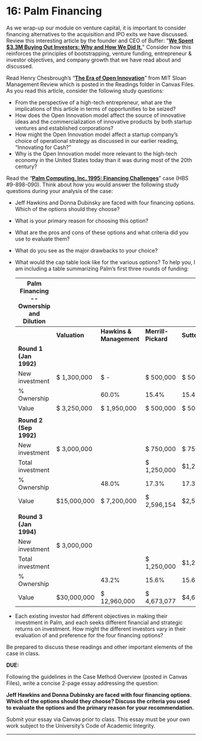 # 16: Palm Financing

As we wrap-up our module on venture capital, it is important to consider financing alternatives to the acquisition and IPO exits we have discussed. Review this interesting article by the founder and CEO of Buffer: "[**We Spent $3.3M Buying Out Investors: Why and How We Did It.**](https://buffer.com/resources/buying-out-investors/)" Consider how this reinforces the principles of bootstrapping, venture funding, entrepreneur & investor objectives, and company growth that we have read about and discussed.

Read Henry Chesbrough’s “[**The Era of Open Innovation**](https://canvas.upenn.edu/courses/1840993/files/142002981?wrap=1)” from MIT Sloan Management Review which is posted in the Readings folder in Canvas Files. As you read this article, consider the following study questions:

- From the perspective of a high-tech entrepreneur, what are the implications of this article in terms of opportunities to be seized?
- How does the Open Innovation model affect the source of innovative ideas and the commercialization of innovative products by both startup ventures and established corporations?
- How might the Open Innovation model affect a startup company’s choice of operational strategy as discussed in our earlier reading, “Innovating for Cash?”
- Why is the Open Innovation model more relevant to the high-tech economy in the United States today than it was during most of the 20th century?

Read the “**[Palm Computing, Inc. 1995: Financing Challenges](https://hbsp.harvard.edu/tu/b153fac8)**” case (HBS #9-898-090). Think about how you would answer the following study questions during your analysis of the case:

- Jeff Hawkins and Donna Dubinsky are faced with four financing options. Which of the options should they choose?

- What is your primary reason for choosing this option?

- What are the pros and cons of these options and what criteria did you use to evaluate them?

- What do you see as the major drawbacks to your choice?

- What would the cap table look like for the various options? To help you, I am including a table summarizing Palm’s first three rounds of funding:

  | **Palm Financing -- Ownership and Dilution** |               |                          |                     |                 |            |                     |                      |                  |
  | -------------------------------------------- | ------------- | ------------------------ | ------------------- | --------------- | ---------- | ------------------- | -------------------- | ---------------- |
  |                                              | **Valuation** | **Hawkins & Management** | **Merrill-Pickard** | **Sutter Hill** | **Tandy**  | **Newtek Ventures** | **Credit Lyonnaise** | **ABC Ventures** |
  | **Round 1 (Jan 1992)**                       |               |                          |                     |                 |            |                     |                      |                  |
  | New investment                               | $ 1,300,000   | $       -                | $    500,000        | $  500,000      | $  300,000 |                     |                      |                  |
  | % Ownership                                  |               | 60.0%                    | 15.4%               | 15.4%           | 9.2%       |                     |                      |                  |
  | Value                                        | $ 3,250,000   | $  1,950,000             | $    500,000        | $  500,000      | $  300,000 |                     |                      |                  |
  |                                              |               |                          |                     |                 |            |                     |                      |                  |
  | **Round 2 (Sep 1992)**                       |               |                          |                     |                 |            |                     |                      |                  |
  | New investment                               | $ 3,000,000   |                          | $    750,000        | $  750,000      | $      -   | $1,500,000          |                      |                  |
  | Total investment                             |               |                          | $   1,250,000       | $1,250,000      | $  300,000 | $1,500,000          |                      |                  |
  | % Ownership                                  |               | 48.0%                    | 17.3%               | 17.3%           | 7.4%       | 10.0%               |                      |                  |
  | Value                                        | $15,000,000   | $  7,200,000             | $   2,596,154       | $2,596,154      | $1,107,692 | $1,500,000          |                      |                  |
  |                                              |               |                          |                     |                 |            |                     |                      |                  |
  | **Round 3 (Jan 1994)**                       |               |                          |                     |                 |            |                     |                      |                  |
  | New investment                               | $ 3,000,000   |                          |                     |                 |            |                     | $3,000,000           |                  |
  | Total investment                             |               |                          | $   1,250,000       | $1,250,000      | $  300,000 | $1,500,000          | $3,000,000           |                  |
  | % Ownership                                  |               | 43.2%                    | 15.6%               | 15.6%           | 6.6%       | 9.0%                | 10.0%                |                  |
  | Value                                        | $30,000,000   | $ 12,960,000             | $   4,673,077       | $4,673,077      | $1,993,846 | $2,700,000          | $3,000,000           |                  |

- Each existing investor had different objectives in making their investment in Palm, and each seeks different financial and strategic returns on investment. How might the different investors vary in their evaluation of and preference for the four financing options?

Be prepared to discuss these readings and other important elements of the case in class.

**DUE:**

Following the guidelines in the Case Method Overview (posted in Canvas Files), write a concise 2-page essay addressing the question:

**Jeff Hawkins and Donna Dubinsky are faced with four financing options. Which of the options should they choose? Discuss the criteria you used to evaluate the options and the primary reason for your recommendation.**

Submit your essay via Canvas prior to class. This essay must be your own work subject to the University’s Code of Academic Integrity.

---


